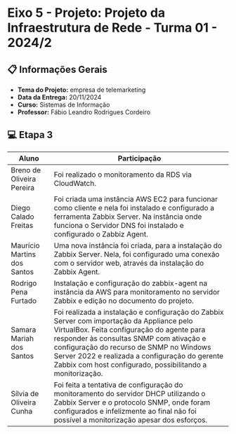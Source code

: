 # Eixo 5 - Projeto: Projeto da Infraestrutura de Rede - Turma 01 - 2024/2

## 📋 Informações Gerais 

- **Tema do Projeto:** empresa de telemarketing
- **Data da Entrega:** 20/11/2024
- **Curso:** Sistemas de Informação
- **Professor:** Fábio Leandro Rodrigues Cordeiro

## 💻 Etapa 3

| Aluno                | Participação                             |
|----------------------|-----------------------------------------|
| Breno de Oliveira Pereira    | Foi realizado o monitoramento da RDS via CloudWatch.             |
| Diego Calado Freitas    | Foi criada uma instância AWS EC2 para funcionar como cliente e nela foi instalado e configurado a ferramenta Zabbix Server. Na instância onde funciona o Servidor DNS foi instalado e configurado o Zabbiz Agent.            |
| Maurício Martins dos Santos    | Uma nova instância foi criada, para a instalação do Zabbix Server. Nela, foi configurado uma conexão com o servidor web, através da instalação do Zabbix Agent.            |
| Rodrigo Pena Furtado    | Instalação e configuração do zabbix-agent na instância da AWS para monitoramento no servidor Zabbix e edição no documento do projeto. |
| Samara Mariah dos Santos    | Foi realizada a instalação e configuração do Zabbix Server com importação da Appliance  pelo VirtualBox. Feita  configuração do agente para responder às consultas SNMP com ativação e configuração  do recurso de SNMP no Windows Server 2022 e realizada a configuração do gerente Zabbix com host configurado, possibilitando a monitorização.            |
| Sílvia de Oliveira Cunha    | Foi feita a tentativa de configuração do monitoramento do servidor DHCP utilizando o Zabbix Server e o protocolo SNMP, onde foram configurados e infelizmente ao final não foi possível a monitorização apesar dos esforços.           |







